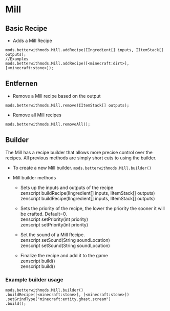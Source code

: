 # Mill

## Basic Recipe

* Adds a Mill Recipe 

```zenscript
mods.betterwithmods.Mill.addRecipe(IIngredient[] inputs, IItemStack[] outputs);
//Examples
mods.betterwithmods.Mill.addRecipe([<minecraft:dirt>],[<minecraft:stone>]);
```

## Entfernen

* Remove a Mill recipe based on the output

```zenscript
mods.betterwithmods.Mill.remove(IItemStack[] outputs);
```

* Remove all Mill recipes

```zenscript
mods.betterwithmods.Mill.removeAll();
```

## Builder

The Mill has a recipe builder that allows more precise control over the recipes. All previous methods are simply short cuts to using the builder.

* To create a new Mill builder. `mods.betterwithmods.Mill.builder()`

* Mill builder methods
     
     * Sets up the inputs and outputs of the recipe  
          zenscript buildRecipe(IIngredient[] inputs, IItemStack[] outputs)  
              zenscript
              buildRecipe(IIngredient[] inputs, IItemStack[] outputs)
     
     * Sets the priority of the recipe, the lower the priority the sooner it will be crafted. Default=0.  
          zenscript setPriority(int priority)  
              zenscript
              setPriority(int priority)
     
     * Set the sound of a Mill Recipe.  
          zenscript setSound(String soundLocation)  
              zenscript
              setSound(String soundLocation)
     
     * Finalize the recipe and add it to the game  
          zenscript build()  
              zenscript
              build()

### Example builder usage

```zenscript
mods.betterwithmods.Mill.builder()
.buildRecipe([<minecraft:stone>], [<minecraft:stone>])
.setGrindType("minecraft:entity.ghast.scream")
.build();
```